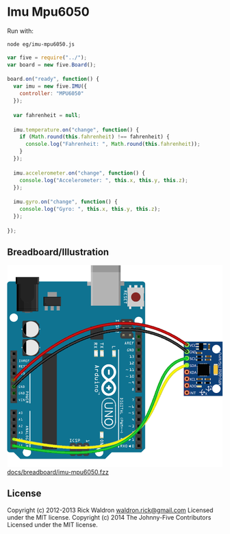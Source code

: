 # Imu Mpu6050

Run with:
```bash
node eg/imu-mpu6050.js
```


```javascript
var five = require("../");
var board = new five.Board();

board.on("ready", function() {
  var imu = new five.IMU({
    controller: "MPU6050"
  });

  var fahrenheit = null;

  imu.temperature.on("change", function() {
    if (Math.round(this.fahrenheit) !== fahrenheit) {
      console.log("Fahrenheit: ", Math.round(this.fahrenheit));
    }
  });

  imu.accelerometer.on("change", function() {
    console.log("Accelerometer: ", this.x, this.y, this.z);
  });

  imu.gyro.on("change", function() {
    console.log("Gyro: ", this.x, this.y, this.z);
  });

});

```


## Breadboard/Illustration


![docs/breadboard/imu-mpu6050.png](breadboard/imu-mpu6050.png)
[docs/breadboard/imu-mpu6050.fzz](breadboard/imu-mpu6050.fzz)





## License
Copyright (c) 2012-2013 Rick Waldron <waldron.rick@gmail.com>
Licensed under the MIT license.
Copyright (c) 2014 The Johnny-Five Contributors
Licensed under the MIT license.
